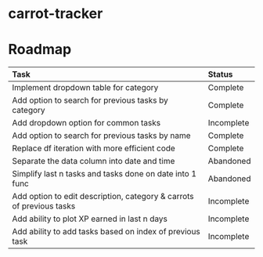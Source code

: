 # carrot-tracker

# Roadmap
| Task                                                       | Status                              |
|:-----------------------------------------------------------|:------------------------------------|
| Implement dropdown table for category                      | Complete                          |
| Add option to search for previous tasks by category        | Complete                            |
| Add dropdown option for common tasks                       | Incomplete                          |
| Add option to search for previous tasks by name            | Complete                            |
| Replace df iteration with more efficient code              | Complete                            |
| Separate the data column into date and time                | Abandoned                           |
| Simplify last n tasks and tasks done on date into 1 func   | Abandoned                           |
| Add option to edit description, category & carrots of previous tasks | Incomplete                |
| Add ability to plot XP earned in last n days               | Incomplete                          |
| Add ability to add tasks based on index of previous task   | Incomplete                          |
